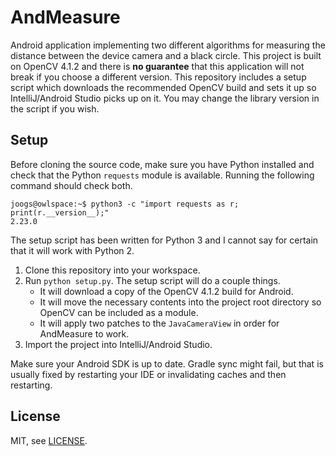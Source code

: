 # AndMeasure

Android application implementing two different algorithms for measuring the distance between the device camera and a black circle. This project is built on OpenCV 4.1.2 and there is **no guarantee** that this application will not break if you choose a different version. This repository includes a setup script which downloads the recommended OpenCV build and sets it up so IntelliJ/Android Studio picks up on it. You may change the library version in the script if you wish.

## Setup

Before cloning the source code, make sure you have Python installed and check that the Python `requests` module is available. Running the following command should check both.

```
joogs@owlspace:~$ python3 -c "import requests as r; print(r.__version__);"
2.23.0
```

The setup script has been written for Python 3 and I cannot say for certain that it will work with Python 2.

1. Clone this repository into your workspace.
2. Run `python setup.py`. The setup script will do a couple things.
    * It will download a copy of the OpenCV 4.1.2 build for Android.
    * It will move the necessary contents into the project root directory so OpenCV can be included as a module.
    * It will apply two patches to the `JavaCameraView` in order for AndMeasure to work.
3. Import the project into IntelliJ/Android Studio.

Make sure your Android SDK is up to date. Gradle sync might fail, but that is usually fixed by restarting your IDE or invalidating caches and then restarting.

## License

MIT, see [LICENSE](LICENSE).